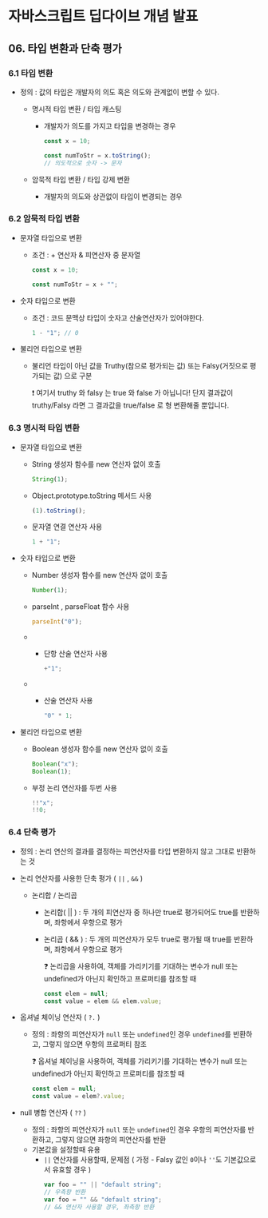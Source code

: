# 자바스크립트 딥다이브 개념 발표

## 06. 타입 변환과 단축 평가

### 6.1 타입 변환

- 정의 : 값의 타입은 개발자의 의도 혹은 의도와 관계없이 변할 수 있다.

  - 명시적 타입 변환 / 타입 캐스팅

    - 개발자가 의도를 가지고 타입을 변경하는 경우

      ```jsx
      const x = 10;

      const numToStr = x.toString();
      // 의도적으로 숫자 -> 문자
      ```

  - 암묵적 타입 변환 / 타입 강제 변환
    - 개발자의 의도와 상관없이 타입이 변경되는 경우

### 6.2 암묵적 타입 변환

- 문자열 타입으로 변환

  - 조건 : + 연산자 & 피연산자 중 문자열

    ```jsx
    const x = 10;

    const numToStr = x + "";
    ```

- 숫자 타입으로 변환
  - 조건 : 코드 문맥상 타입이 숫자고 산술연산자가 있어야한다.
    ```jsx
    1 - "1"; // 0
    ```
- 불리언 타입으로 변환
  - 불리언 타입이 아닌 값을 Truthy(참으로 평가되는 값) 또는 Falsy(거짓으로 평가되는 값) 으로 구분
      <aside>
      ❗ 여기서 truthy 와 falsy 는 true 와 false 가 아닙니다! 단지 결과값이 truthy/Falsy 라면 그 결과값을 true/false 로 형 변환해줄 뿐입니다.
      
      </aside>

### 6.3 명시적 타입 변환

- 문자열 타입으로 변환
  - String 생성자 함수를 new 연산자 없이 호출
    ```jsx
    String(1);
    ```
  - Object.prototype.toString 메서드 사용
    ```jsx
    (1).toString();
    ```
  - 문자열 연결 연산자 사용
    ```jsx
    1 + "1";
    ```
- 숫자 타입으로 변환

  - Number 생성자 함수를 new 연산자 없이 호출
    ```jsx
    Number(1);
    ```
  - parseInt , parseFloat 함수 사용
    ```jsx
    parseInt("0");
    ```
  - - 단항 산술 연산자 사용

      ```jsx
      +"1";
      ```

  - - 산술 연산자 사용

      ```jsx
      "0" * 1;
      ```

- 불리언 타입으로 변환
  - Boolean 생성자 함수를 new 연산자 없이 호출
    ```jsx
    Boolean("x");
    Boolean(1);
    ```
  - 부정 논리 연산자를 두번 사용
    ```jsx
    !!"x";
    !!0;
    ```

### 6.4 단축 평가

- 정의 : 논리 연산의 결과를 결정하는 피연산자를 타입 변환하지 않고 그대로 반환하는 것
- 논리 연산자를 사용한 단축 평가 ( `||` , `&&` )

  - 논리합 / 논리곱

    - 논리합( || ) : 두 개의 피연산자 중 하나만 true로 평가되어도 true를 반환하며, 좌항에서 우항으로 평가
    - 논리곱 ( && ) : 두 개의 피연산자가 모두 true로 평가될 때 true를 반환하며, 좌항에서 우항으로 평가
      <aside>
      ❓ 논리곱을 사용하여, 객체를 가리키기를 기대하는 변수가 null 또는 undefined가 아닌지 확인하고 프로퍼티를 참조할 때

      ```jsx
      const elem = null;
      const value = elem && elem.value;
      ```

      </aside>

- 옵셔널 체이닝 연산자 ( `?.` )

  - 정의 : 좌항의 피연산자가 `null` 또는 `undefined`인 경우 `undefined`를 반환하고, 그렇지 않으면 우항의 프로퍼티 참조
      <aside>
      ❓ 옵셔널 체이닝을 사용하여, 객체를 가리키기를 기대하는 변수가 null 또는 undefined가 아닌지 확인하고 프로퍼티를 참조할 때
      
      ```jsx
      const elem = null;
      const value = elem?.value;
      ```
      
      </aside>

- null 병합 연산자 ( `??` )
  - 정의 : 좌항의 피연산자가 `null` 또는 `undefined`인 경우 우항의 피연산자를 반환하고, 그렇지 않으면 좌항의 피연산자를 반환
  - 기본값을 설정할때 유용
    - `||` 연산자를 사용할때, 문제점 ( 가정 - Falsy 값인 `0`이나 `''`도 기본값으로서 유효할 경우 )
      ```jsx
      var foo = "" || "default string";
      // 우측항 반환
      var foo = "" && "default string";
      // && 연산자 사용할 경우, 좌측항 반환
      ```

<br>
